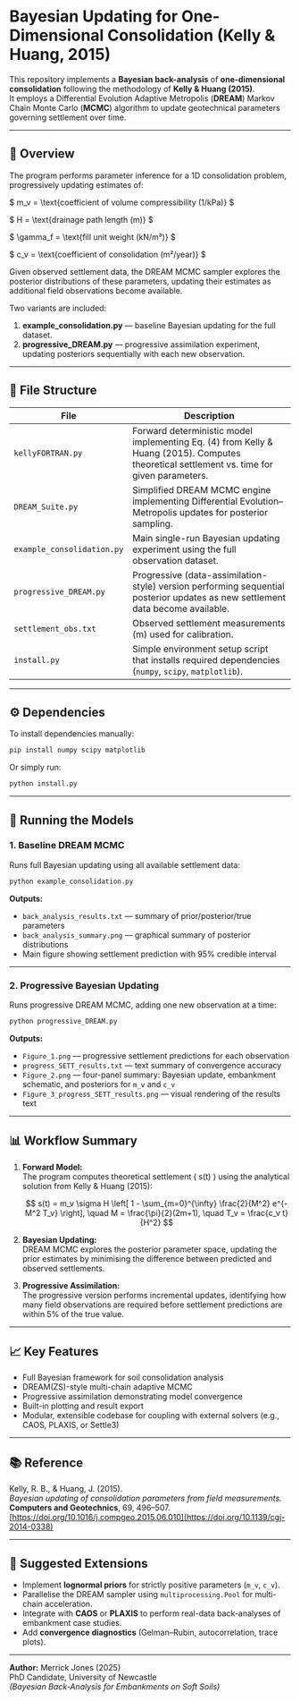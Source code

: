 # Bayesian Updating for One-Dimensional Consolidation (Kelly & Huang, 2015)

This repository implements a **Bayesian back-analysis** of **one-dimensional consolidation** following the methodology of **Kelly & Huang (2015)**.  
It employs a Differential Evolution Adaptive Metropolis (**DREAM**) Markov Chain Monte Carlo (**MCMC**) algorithm to update geotechnical parameters governing settlement over time.

---

## 🧩 Overview

The program performs parameter inference for a 1D consolidation problem, progressively updating estimates of:

$ m_v = \text{coefficient of volume compressibility (1/kPa)} $  

$ H = \text{drainage path length (m)} $  

$ \gamma_f = \text{fill unit weight (kN/m³)} $  

$ c_v = \text{coefficient of consolidation (m²/year)} $


Given observed settlement data, the DREAM MCMC sampler explores the posterior distributions of these parameters, updating their estimates as additional field observations become available.

Two variants are included:
1. **example_consolidation.py** — baseline Bayesian updating for the full dataset.  
2. **progressive_DREAM.py** — progressive assimilation experiment, updating posteriors sequentially with each new observation.

---

## 📁 File Structure

| File | Description |
|------|--------------|
| `kellyFORTRAN.py` | Forward deterministic model implementing Eq. (4) from Kelly & Huang (2015). Computes theoretical settlement vs. time for given parameters. |
| `DREAM_Suite.py` | Simplified DREAM MCMC engine implementing Differential Evolution–Metropolis updates for posterior sampling. |
| `example_consolidation.py` | Main single-run Bayesian updating experiment using the full observation dataset. |
| `progressive_DREAM.py` | Progressive (data-assimilation-style) version performing sequential posterior updates as new settlement data become available. |
| `settlement_obs.txt` | Observed settlement measurements (m) used for calibration. |
| `install.py` | Simple environment setup script that installs required dependencies (`numpy`, `scipy`, `matplotlib`). |

---

## ⚙️ Dependencies

To install dependencies manually:

```bash
pip install numpy scipy matplotlib
```

Or simply run:

```bash
python install.py
```

---

## 🚀 Running the Models

### 1. Baseline DREAM MCMC
Runs full Bayesian updating using all available settlement data:

```bash
python example_consolidation.py
```

**Outputs:**
- `back_analysis_results.txt` — summary of prior/posterior/true parameters  
- `back_analysis_summary.png` — graphical summary of posterior distributions  
- Main figure showing settlement prediction with 95% credible interval

---

### 2. Progressive Bayesian Updating
Runs progressive DREAM MCMC, adding one new observation at a time:

```bash
python progressive_DREAM.py
```

**Outputs:**
- `Figure_1.png` — progressive settlement predictions for each observation  
- `progress_SETT_results.txt` — text summary of convergence accuracy  
- `Figure_2.png` — four-panel summary: Bayesian update, embankment schematic, and posteriors for `m_v` and `c_v`  
- `Figure_3_progress_SETT_results.png` — visual rendering of the results text

---

## 📊 Workflow Summary

1. **Forward Model:**  
   The program computes theoretical settlement \( s(t) \) using the analytical solution from Kelly & Huang (2015):

   $$
   s(t) = m_v \sigma H \left[ 1 - \sum_{m=0}^{\infty} \frac{2}{M^2} e^{-M^2 T_v} \right], \quad
   M = \frac{\pi}{2}(2m+1), \quad
   T_v = \frac{c_v t}{H^2}
   $$

2. **Bayesian Updating:**  
   DREAM MCMC explores the posterior parameter space, updating the prior estimates by minimising the difference between predicted and observed settlements.

3. **Progressive Assimilation:**  
   The progressive version performs incremental updates, identifying how many field observations are required before settlement predictions are within 5% of the true value.

---

## 📈 Key Features

- Full Bayesian framework for soil consolidation analysis  
- DREAM(ZS)-style multi-chain adaptive MCMC  
- Progressive assimilation demonstrating model convergence  
- Built-in plotting and result export  
- Modular, extensible codebase for coupling with external solvers (e.g., CAOS, PLAXIS, or Settle3)

---

## 📚 Reference

Kelly, R. B., & Huang, J. (2015).  
*Bayesian updating of consolidation parameters from field measurements.*  
**Computers and Geotechnics**, 69, 496–507.  
[https://doi.org/10.1016/j.compgeo.2015.06.010](https://doi.org/10.1139/cgj-2014-0338)

---

## 🧠 Suggested Extensions

- Implement **lognormal priors** for strictly positive parameters (`m_v`, `c_v`).  
- Parallelise the DREAM sampler using `multiprocessing.Pool` for multi-chain acceleration.  
- Integrate with **CAOS** or **PLAXIS** to perform real-data back-analyses of embankment case studies.  
- Add **convergence diagnostics** (Gelman–Rubin, autocorrelation, trace plots).

---

**Author:** Merrick Jones (2025)  
PhD Candidate, University of Newcastle  
*(Bayesian Back-Analysis for Embankments on Soft Soils)*
